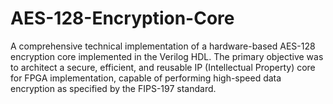 # AES-128-Encryption-Core
A comprehensive technical implementation of a hardware-based AES-128 encryption core implemented in the Verilog HDL. The primary objective was to architect a secure, efficient, and reusable IP (Intellectual Property) core for FPGA implementation, capable of performing high-speed data encryption as specified by the FIPS-197 standard.

